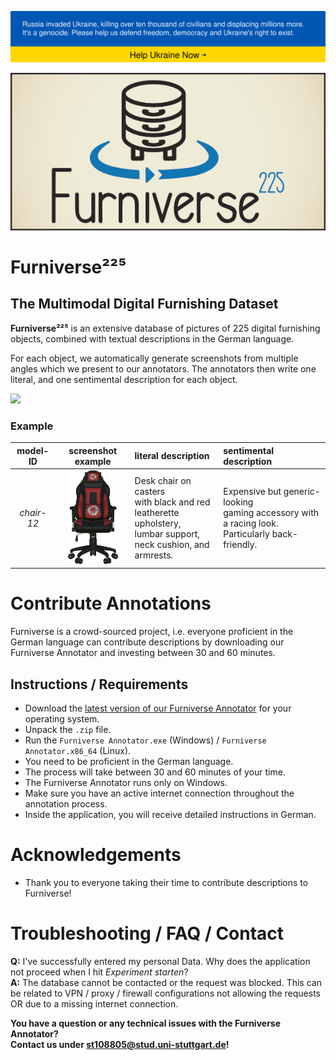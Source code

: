 [![SWUbanner](https://raw.githubusercontent.com/vshymanskyy/StandWithUkraine/main/banner2-direct.svg)](https://vshymanskyy.github.io/StandWithUkraine)


![](https://raw.githubusercontent.com/nightm4re94/FurniVerse/main/resources/banner.png)

# Furniverse²²⁵
## The Multimodal Digital Furnishing Dataset
**Furniverse²²⁵** is an extensive database of pictures of 225 digital furnishing objects, combined with textual descriptions in the German language.

For each object, we automatically generate screenshots from multiple angles which we present to our annotators. The annotators then write one literal, and one sentimental description for each object.

<img src="https://raw.githubusercontent.com/nightm4re94/FurniVerse/main/resources/collage.png" height="200">

### Example

| model-ID | screenshot example | literal description | sentimental description |
| :--------: | :----------------: | :----------------- | :--------------------- |
| *chair-12* | <img src="https://raw.githubusercontent.com/nightm4re94/FurniVerse/main/models/chair-12_0_frontal.png" height="150"> | Desk chair on casters <br/> with black and red <br/> leatherette upholstery,<br/>lumbar support, <br/> neck cushion, and armrests. | Expensive but generic-looking<br/> gaming accessory with a racing look. <br/> Particularly back-friendly. |

# Contribute Annotations
Furniverse is a crowd-sourced project, i.e. everyone proficient in the German language can contribute descriptions by downloading our Furniverse Annotator and investing between 30 and 60 minutes. 
## Instructions / Requirements
* Download the [latest version of our Furniverse Annotator](https://github.com/nightm4re94/Furniverse/releases/latest) for your operating system.
* Unpack the `.zip` file.
* Run the `Furniverse Annotator.exe` (Windows) / `Furniverse Annotator.x86_64` (Linux).
* You need to be proficient in the German language.
* The process will take between 30 and 60 minutes of your time.
* The Furniverse Annotator runs only on Windows.
* Make sure you have an active internet connection throughout the annotation process.
* Inside the application, you will receive detailed instructions in German.
# Acknowledgements
* Thank you to everyone taking their time to contribute descriptions to Furniverse!
# Troubleshooting / FAQ / Contact
**Q:** I've successfully entered my personal Data. Why does the application not proceed when I hit *Experiment starten*?  
**A:** The database cannot be contacted or the request was blocked. This can be related to VPN / proxy / firewall configurations not allowing the requests OR due to a missing internet connection.

**You have a question or any technical issues with the Furniverse Annotator?**  
**Contact us under [st108805@stud.uni-stuttgart.de](mailto:st108805@stud.uni-stuttgart.de)!**

